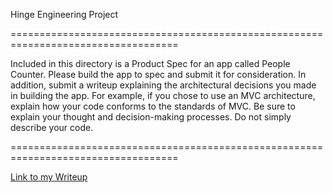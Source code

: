 Hinge Engineering Project

===================================================================================

Included in this directory is a Product Spec for an app called People Counter. Please build the app to spec and submit it for consideration. In addition, submit a writeup explaining the architectural decisions you made in building the app. For example, if you chose to use an MVC architecture, explain how your code conforms to the standards of MVC. Be sure to explain your thought and decision-making processes. Do not simply describe your code.

===================================================================================

[Link to my Writeup](https://github.com/arushia21/hinge-android/blob/main/Hinge%20Writeup%20Arushi.pdf)
